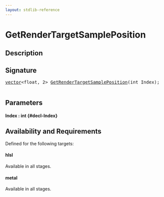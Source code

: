 ```yaml
---
layout: stdlib-reference
---
```


# GetRenderTargetSamplePosition

## Description





## Signature 

<pre>
<a href="/stdlib-reference/types/vector/index" class="code_type">vector</a>&lt;<span class="code_keyword">float</span>, 2&gt; <a href="/stdlib-reference/global-decls/GetRenderTargetSamplePosition">GetRenderTargetSamplePosition</a>(<span class="code_keyword">int</span> <span class='code_param'>Index</span>);

</pre>

## Parameters

#### Index  : int {#decl-Index}

## Availability and Requirements

Defined for the following targets:

#### hlsl
Available in all stages.

#### metal
Available in all stages.



